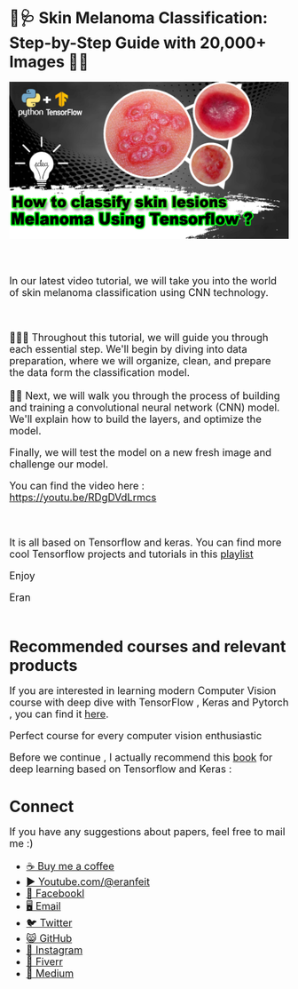 # 🔬🩺 Skin Melanoma Classification: Step-by-Step Guide with 20,000+ Images 🔬💉

<p align="center">
  <img width="800" src="Tensorflow Skin melanoma.jpg" "image">
</p>

<br/><br/> 

<font size= "4" >
In our latest video tutorial, we will take you into the world of skin melanoma classification using CNN technology.

<br/><br/> 
🔬👩‍🔬 Throughout this tutorial, we will guide you through each essential step. 
We'll begin by diving into data preparation, where we will organize, clean, and prepare the data form the classification model.
<br/><br/> 
🌟💉 Next, we will walk you through the process of building and training a convolutional neural network (CNN) model. We'll explain how to build the layers, and optimize the model.

Finally, we will test the model on a new fresh image and challenge our model.

You can find the video here : https://youtu.be/RDgDVdLrmcs

<br/><br/>
It is all based on Tensorflow and keras.
You can find more cool Tensorflow projects and tutorials in this [playlist](https://youtube.com/playlist?list=PLdkryDe59y4Ze9_12JhWu3cs-lOGYwYeD)

Enjoy

Eran
<br/><br/> 

</font>

# Recommended courses and relevant products 
<font size= "4" >

If you are interested in learning modern Computer Vision course with deep dive with TensorFlow , Keras and Pytorch , you can find it [here](http://bit.ly/3HeDy1V).

Perfect course for every computer vision enthusiastic

Before we continue , I actually recommend this [book](https://amzn.to/3STWZ2N) for deep learning based on Tensorflow and Keras : 


</font>

# Connect

<font size= "4" >
If you have any suggestions about papers, feel free to mail me :)

- [☕ Buy me a coffee](https://ko-fi.com/eranfeit)
- [▶️ Youtube.com/@eranfeit](https://www.youtube.com/channel/UCTiWJJhaH6BviSWKLJUM9sg)
- [🐙 Facebookl](https://www.facebook.com/groups/3080601358933585)
- [🖥️ Email](mailto:feitgemel@gmail.com)
- [🐦 Twitter](https://twitter.com/eran_feit )
- [😸 GitHub](https://github.com/feitgemel)
- [📸 Instagram](https://www.instagram.com/eran_feit/)
- [🤝 Fiverr ](https://www.fiverr.com/s/mB3Pbb)
- [📝 Medium ](https://medium.com/@feitgemel)


</font>
